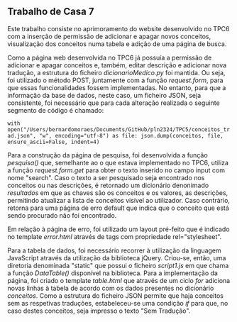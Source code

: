 ## Trabalho de Casa 7

Este trabalho consiste no aprimoramento do website desenvolvido no TPC6 com a inserção de permissão de adicionar e apagar novos conceitos, visualização dos conceitos numa tabela e adição de uma página de busca.

Como a página web desenvolvida no TPC6 já possuía a permissão de adicionar e apagar conceitos e, também, editar descrição e adicionar nova tradução, a estrutura do ficheiro *dicionarioMedico.py* foi mantida. Ou seja, foi utilizado o método POST, juntamente com a função *request.form*, para que essas funcionalidades fossem implementadas. No entanto, para que a informação da base de dados, neste caso, um ficheiro JSON, seja consistente, foi necessário que para cada alteração realizada o seguinte segmento de código é chamado:

`with open("/Users/bernardomoraes/Documents/GitHub/pln2324/TPC5/conceitos_trad.json", "w", encoding="utf-8") as file:
        json.dump(conceitos, file, ensure_ascii=False, indent=4)`

Para a construção da página de pesquisa, foi desenvolvida a função *pesquisa()* que, semelhante ao o que estava implementado no TPC6, utiliza a função *request.form.get* para obter o texto inserido no campo input com nome "search". Caso o texto a ser pesquisado seja encontrado nos conceitos ou nas descrições, é retornado um dicionário denonimado *resultados* em que as chaves são os conceitos e os valores, as descrições, permitindo atualizar a lista de conceitos visível ao utilizador. Caso contrário, retorna para uma página de erro default que indica que o conceito que está sendo procurado não foi encontrado. 

Em relação à página de erro, foi utilizado um layout pré-feito que é indicado no template *error.html* através de tags <link> com propriedade rel="stylesheet".

Para a tabela de dados, foi necessário recorrer à utilização da linguagem JavaScript através da utilização da biblioteca jQuery. Criou-se, então, uma diretoria denominada "static" que possui o ficheiro *script1.js* em que chama a função *DataTable()* disponível na biblioteca. Para a implementação da página, foi criado o template *table.html* que através de um ciclo *for* adiciona novas linhas à tabela de acordo com os dados presentes no dicionário *conceitos*. Como a estrutura do ficheiro JSON permite que haja conceitos sem as respetivas traduções, estabeleceu-se uma condição *if* para que, no caso destes conceitos, seja impresso o texto "Sem Tradução".


